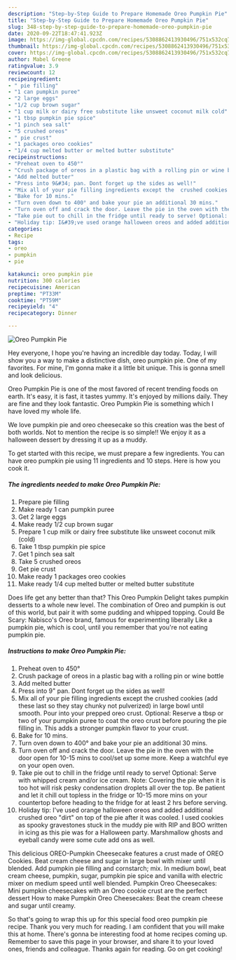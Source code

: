```yaml
---
description: "Step-by-Step Guide to Prepare Homemade Oreo Pumpkin Pie"
title: "Step-by-Step Guide to Prepare Homemade Oreo Pumpkin Pie"
slug: 348-step-by-step-guide-to-prepare-homemade-oreo-pumpkin-pie
date: 2020-09-22T18:47:41.923Z
image: https://img-global.cpcdn.com/recipes/5308862413930496/751x532cq70/oreo-pumpkin-pie-recipe-main-photo.jpg
thumbnail: https://img-global.cpcdn.com/recipes/5308862413930496/751x532cq70/oreo-pumpkin-pie-recipe-main-photo.jpg
cover: https://img-global.cpcdn.com/recipes/5308862413930496/751x532cq70/oreo-pumpkin-pie-recipe-main-photo.jpg
author: Mabel Greene
ratingvalue: 3.9
reviewcount: 12
recipeingredient:
- " pie filling"
- "1 can pumpkin puree"
- "2 large eggs"
- "1/2 cup brown sugar"
- "1 cup milk or dairy free substitute like unsweet coconut milk cold"
- "1 tbsp pumpkin pie spice"
- "1 pinch sea salt"
- "5 crushed oreos"
- " pie crust"
- "1 packages oreo cookies"
- "1/4 cup melted butter or melted butter substitute"
recipeinstructions:
- "Preheat oven to 450°"
- "Crush package of oreos in a plastic bag with a rolling pin or wine bottle"
- "Add melted butter"
- "Press into 9&#34; pan. Dont forget up the sides as well!"
- "Mix all of your pie filling ingredients except the  crushed cookies (add these last so they stay chunky not pulverized) in large bowl until smooth. Pour into your prepped oreo crust. Optional: Reserve a tbsp or two of your pumpkin puree to coat the oreo crust before pouring the pie filling in. This adds a stronger pumpkin flavor to your crust."
- "Bake for 10 mins."
- "Turn oven down to 400° and bake your pie an additional 30 mins."
- "Turn oven off and crack the door. Leave the pie in the oven with the door open for 10-15 mins to cool/set up some more. Keep a watchful eye on your open oven."
- "Take pie out to chill in the fridge until ready to serve! Optional: Serve with whipped cream and/or ice cream. Note: Covering the pie when it is too hot will risk pesky condensation droplets all over the top. Be patient and let it chill out topless in the fridge or 10-15 more mins on your countertop before heading to the fridge for at least 2 hrs before serving."
- "Holiday tip: I&#39;ve used orange halloween oreos and added additional crushed oreo &#34;dirt&#34; on top of the pie after it was cooled. I used cookies as spooky gravestones stuck in the muddy pie with RIP and BOO written in icing as this pie was for a Halloween party. Marshmallow ghosts and eyeball candy were some cute add ons as well."
categories:
- Recipe
tags:
- oreo
- pumpkin
- pie

katakunci: oreo pumpkin pie 
nutrition: 300 calories
recipecuisine: American
preptime: "PT33M"
cooktime: "PT59M"
recipeyield: "4"
recipecategory: Dinner

---
```



![Oreo Pumpkin Pie](https://img-global.cpcdn.com/recipes/5308862413930496/751x532cq70/oreo-pumpkin-pie-recipe-main-photo.jpg)

Hey everyone, I hope you're having an incredible day today. Today, I will show you a way to make a distinctive dish, oreo pumpkin pie. One of my favorites. For mine, I'm gonna make it a little bit unique. This is gonna smell and look delicious.

Oreo Pumpkin Pie is one of the most favored of recent trending foods on earth. It's easy, it is fast, it tastes yummy. It's enjoyed by millions daily. They are fine and they look fantastic. Oreo Pumpkin Pie is something which I have loved my whole life.

We love pumpkin pie and oreo cheesecake so this creation was the best of both worlds. Not to mention the recipe is so simple!! We enjoy it as a halloween dessert by dressing it up as a muddy.


To get started with this recipe, we must prepare a few ingredients. You can have oreo pumpkin pie using 11 ingredients and 10 steps. Here is how you cook it.

<!--inarticleads1-->

##### The ingredients needed to make Oreo Pumpkin Pie:

1. Prepare  pie filling
1. Make ready 1 can pumpkin puree
1. Get 2 large eggs
1. Make ready 1/2 cup brown sugar
1. Prepare 1 cup milk or dairy free substitute like unsweet coconut milk (cold)
1. Take 1 tbsp pumpkin pie spice
1. Get 1 pinch sea salt
1. Take 5 crushed oreos
1. Get  pie crust
1. Make ready 1 packages oreo cookies
1. Make ready 1/4 cup melted butter or melted butter substitute


Does life get any better than that? This Oreo Pumpkin Delight takes pumpkin desserts to a whole new level. The combination of Oreo and pumpkin is out of this world, but pair it with some pudding and whipped topping. Could Be Scary: Nabisco&#39;s Oreo brand, famous for experimenting liberally Like a pumpkin pie, which is cool, until you remember that you&#39;re not eating pumpkin pie. 

<!--inarticleads2-->

##### Instructions to make Oreo Pumpkin Pie:

1. Preheat oven to 450°
1. Crush package of oreos in a plastic bag with a rolling pin or wine bottle
1. Add melted butter
1. Press into 9&#34; pan. Dont forget up the sides as well!
1. Mix all of your pie filling ingredients except the  crushed cookies (add these last so they stay chunky not pulverized) in large bowl until smooth. Pour into your prepped oreo crust. Optional: Reserve a tbsp or two of your pumpkin puree to coat the oreo crust before pouring the pie filling in. This adds a stronger pumpkin flavor to your crust.
1. Bake for 10 mins.
1. Turn oven down to 400° and bake your pie an additional 30 mins.
1. Turn oven off and crack the door. Leave the pie in the oven with the door open for 10-15 mins to cool/set up some more. Keep a watchful eye on your open oven.
1. Take pie out to chill in the fridge until ready to serve! Optional: Serve with whipped cream and/or ice cream. Note: Covering the pie when it is too hot will risk pesky condensation droplets all over the top. Be patient and let it chill out topless in the fridge or 10-15 more mins on your countertop before heading to the fridge for at least 2 hrs before serving.
1. Holiday tip: I&#39;ve used orange halloween oreos and added additional crushed oreo &#34;dirt&#34; on top of the pie after it was cooled. I used cookies as spooky gravestones stuck in the muddy pie with RIP and BOO written in icing as this pie was for a Halloween party. Marshmallow ghosts and eyeball candy were some cute add ons as well.


This delicious OREO-Pumpkin Cheesecake features a crust made of OREO Cookies. Beat cream cheese and sugar in large bowl with mixer until blended. Add pumpkin pie filling and cornstarch; mix. In medium bowl, beat cream cheese, pumpkin, sugar, pumpkin pie spice and vanilla with electric mixer on medium speed until well blended. Pumpkin Oreo Cheesecakes: Mini pumpkin cheesecakes with an Oreo cookie crust are the perfect dessert How to make Pumpkin Oreo Cheesecakes: Beat the cream cheese and sugar until creamy. 

So that's going to wrap this up for this special food oreo pumpkin pie recipe. Thank you very much for reading. I am confident that you will make this at home. There's gonna be interesting food at home recipes coming up. Remember to save this page in your browser, and share it to your loved ones, friends and colleague. Thanks again for reading. Go on get cooking!
